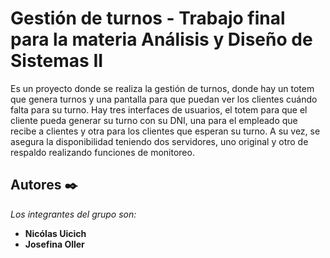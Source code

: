 # Gestión de turnos - Trabajo final para la materia Análisis y Diseño de Sistemas II

Es un proyecto donde se realiza la gestión de turnos, donde hay un totem que genera turnos y una pantalla para que puedan ver los clientes cuándo falta para su turno. Hay tres interfaces de usuarios, el totem para que el cliente pueda generar su turno con su DNI, una para el empleado que recibe a clientes y otra para los clientes que esperan su turno. A su vez, se asegura la disponibilidad teniendo dos servidores, uno original y otro de respaldo realizando funciones de monitoreo. 

## Autores ✒️

_Los integrantes del grupo son:_

* **Nicólas Uicich** 
* **Josefina Oller** 
